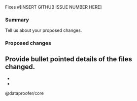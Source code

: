Fixes #[INSERT GITHUB ISSUE NUMBER HERE]

### Summary
Tell us about your proposed changes.

### Proposed changes
Provide bullet pointed details of the files changed.
- 
-
-

@dataproofer/core

